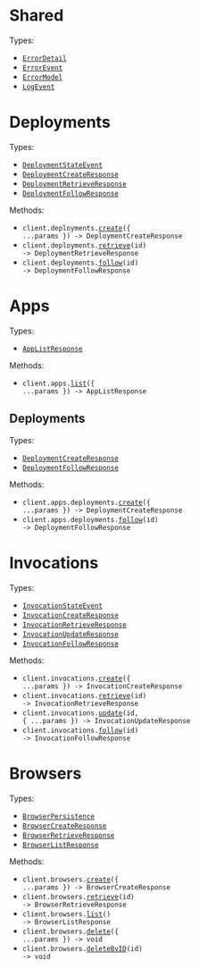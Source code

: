 # Shared

Types:

- <code><a href="./src/resources/shared.ts">ErrorDetail</a></code>
- <code><a href="./src/resources/shared.ts">ErrorEvent</a></code>
- <code><a href="./src/resources/shared.ts">ErrorModel</a></code>
- <code><a href="./src/resources/shared.ts">LogEvent</a></code>

# Deployments

Types:

- <code><a href="./src/resources/deployments.ts">DeploymentStateEvent</a></code>
- <code><a href="./src/resources/deployments.ts">DeploymentCreateResponse</a></code>
- <code><a href="./src/resources/deployments.ts">DeploymentRetrieveResponse</a></code>
- <code><a href="./src/resources/deployments.ts">DeploymentFollowResponse</a></code>

Methods:

- <code title="post /deployments">client.deployments.<a href="./src/resources/deployments.ts">create</a>({ ...params }) -> DeploymentCreateResponse</code>
- <code title="get /deployments/{id}">client.deployments.<a href="./src/resources/deployments.ts">retrieve</a>(id) -> DeploymentRetrieveResponse</code>
- <code title="get /deployments/{id}/events">client.deployments.<a href="./src/resources/deployments.ts">follow</a>(id) -> DeploymentFollowResponse</code>

# Apps

Types:

- <code><a href="./src/resources/apps/apps.ts">AppListResponse</a></code>

Methods:

- <code title="get /apps">client.apps.<a href="./src/resources/apps/apps.ts">list</a>({ ...params }) -> AppListResponse</code>

## Deployments

Types:

- <code><a href="./src/resources/apps/deployments.ts">DeploymentCreateResponse</a></code>
- <code><a href="./src/resources/apps/deployments.ts">DeploymentFollowResponse</a></code>

Methods:

- <code title="post /deploy">client.apps.deployments.<a href="./src/resources/apps/deployments.ts">create</a>({ ...params }) -> DeploymentCreateResponse</code>
- <code title="get /apps/{id}/events">client.apps.deployments.<a href="./src/resources/apps/deployments.ts">follow</a>(id) -> DeploymentFollowResponse</code>

# Invocations

Types:

- <code><a href="./src/resources/invocations.ts">InvocationStateEvent</a></code>
- <code><a href="./src/resources/invocations.ts">InvocationCreateResponse</a></code>
- <code><a href="./src/resources/invocations.ts">InvocationRetrieveResponse</a></code>
- <code><a href="./src/resources/invocations.ts">InvocationUpdateResponse</a></code>
- <code><a href="./src/resources/invocations.ts">InvocationFollowResponse</a></code>

Methods:

- <code title="post /invocations">client.invocations.<a href="./src/resources/invocations.ts">create</a>({ ...params }) -> InvocationCreateResponse</code>
- <code title="get /invocations/{id}">client.invocations.<a href="./src/resources/invocations.ts">retrieve</a>(id) -> InvocationRetrieveResponse</code>
- <code title="patch /invocations/{id}">client.invocations.<a href="./src/resources/invocations.ts">update</a>(id, { ...params }) -> InvocationUpdateResponse</code>
- <code title="get /invocations/{id}/events">client.invocations.<a href="./src/resources/invocations.ts">follow</a>(id) -> InvocationFollowResponse</code>

# Browsers

Types:

- <code><a href="./src/resources/browsers.ts">BrowserPersistence</a></code>
- <code><a href="./src/resources/browsers.ts">BrowserCreateResponse</a></code>
- <code><a href="./src/resources/browsers.ts">BrowserRetrieveResponse</a></code>
- <code><a href="./src/resources/browsers.ts">BrowserListResponse</a></code>

Methods:

- <code title="post /browsers">client.browsers.<a href="./src/resources/browsers.ts">create</a>({ ...params }) -> BrowserCreateResponse</code>
- <code title="get /browsers/{id}">client.browsers.<a href="./src/resources/browsers.ts">retrieve</a>(id) -> BrowserRetrieveResponse</code>
- <code title="get /browsers">client.browsers.<a href="./src/resources/browsers.ts">list</a>() -> BrowserListResponse</code>
- <code title="delete /browsers">client.browsers.<a href="./src/resources/browsers.ts">delete</a>({ ...params }) -> void</code>
- <code title="delete /browsers/{id}">client.browsers.<a href="./src/resources/browsers.ts">deleteByID</a>(id) -> void</code>

